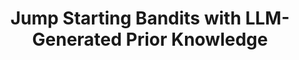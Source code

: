 ---
title: "Jump Starting Bandits with LLM-Generated Prior Knowledge"
collection: publications
permalink: /publication/secretive
year: 2024
short-venue: "EMNLP-24"
venue-url: "https://2024.emnlp.org"
venue: "Proceedings of the The 2024 Conference on Empirical Methods in Natural Language Processing, 2024."
paperurl: "https://praal.github.io/publications/llm-bandit.pdf"
coauthors: ["Parand Alizadeh Alamdari", "Yanshuai Cao", "Kevin Wilson"]
---